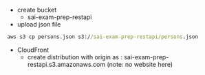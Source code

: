 * create bucket
    * sai-exam-prep-restapi
* upload json file
```cmd
aws s3 cp persons.json s3://sai-exam-prep-restapi/persons.json
```

* CloudFront
  * create distribution with origin as : sai-exam-prep-restapi.s3.amazonaws.com (note: no website here)
  